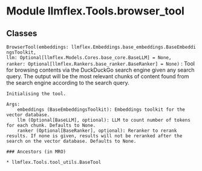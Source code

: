 Module llmflex.Tools.browser_tool
=================================

Classes
-------

`BrowserTool(embeddings: llmflex.Embeddings.base_embeddings.BaseEmbeddingsToolkit, llm: Optional[llmflex.Models.Cores.base_core.BaseLLM] = None, ranker: Optional[llmflex.Rankers.base_ranker.BaseRanker] = None)`
:   Tool for browsing contents via the DuckDuckGo search engine given any search query. The output will be the most relevant chunks of content found from the search engine according to the search query.
        
    
    Initialising the tool.
    
    Args:
        embeddings (BaseEmbeddingsToolkit): Embeddings toolkit for the vector database.
        llm (Optional[BaseLLM], optional): LLM to count number of tokens for each chunk. Defaults to None.
        ranker (Optional[BaseRanker], optional): Reranker to rerank results. If none is given, results will not be reranked after the search on the vector database. Defaults to None.

    ### Ancestors (in MRO)

    * llmflex.Tools.tool_utils.BaseTool